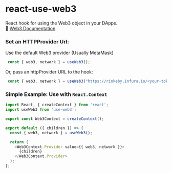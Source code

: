 # react-use-web3
React hook for using the Web3 object in your DApps.<br/>
🦊 [Web3 Documentation](https://web3js.readthedocs.io/en/1.0/)

### Set an HTTPProvider Url: 
Use the default Web3 provider (Usually MetaMask)
```js
 const { web3, network } = useWeb3();
```
Or, pass an httpProvider URL to the hook: 

```js
 const { web3, network } = useWeb3("https://rinkeby.infura.io/<your-token>");
```


### Simple Example: Use with `React.Context`

```js
import React, { createContext } from 'react';
import useWeb3 from 'use-web3';

export const Web3Context = createContext();

export default ({ children }) => {
  const { web3, network } = useWeb3();

  return (
    <Web3Context.Provider value={{ web3, network }}>
      {children}
    </Web3Context.Provider>
  );
};
```

